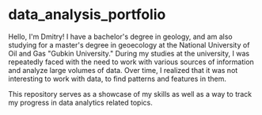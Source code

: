 # data_analysis_portfolio
Hello, I'm Dmitry! I have a bachelor's degree in geology, and am also studying for a master's degree in geoecology at the National University of Oil and Gas "Gubkin University." During my studies at the university, I was repeatedly faced with the need to work with various sources of information and analyze large volumes of data. Over time, I realized that it was not interesting to work with data, to find patterns and features in them.

This repository serves as a showcase of my skills as well as a way to track my progress in data analytics related topics.
